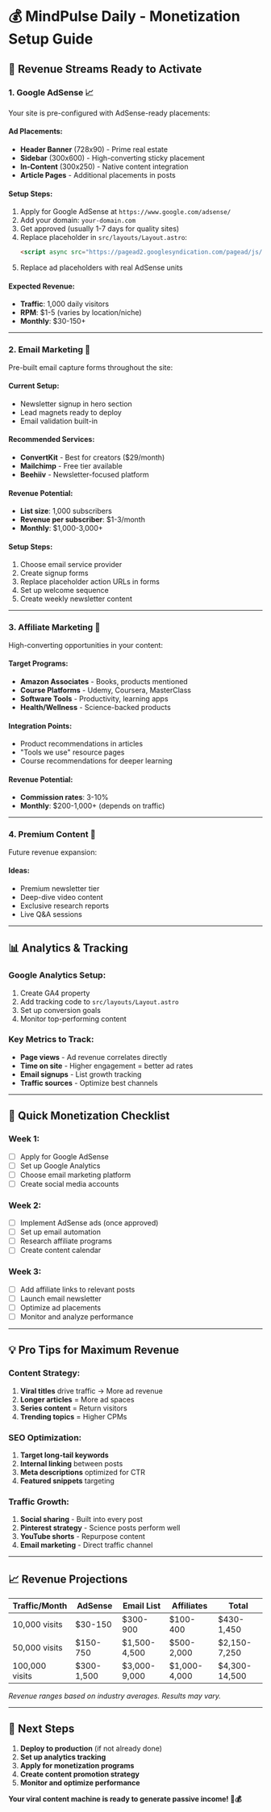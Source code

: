 # 💰 MindPulse Daily - Monetization Setup Guide

## 🎯 Revenue Streams Ready to Activate

### 1. **Google AdSense** 📈
Your site is pre-configured with AdSense-ready placements:

#### **Ad Placements:**
- **Header Banner** (728x90) - Prime real estate
- **Sidebar** (300x600) - High-converting sticky placement
- **In-Content** (300x250) - Native content integration
- **Article Pages** - Additional placements in posts

#### **Setup Steps:**
1. Apply for Google AdSense at `https://www.google.com/adsense/`
2. Add your domain: `your-domain.com`
3. Get approved (usually 1-7 days for quality sites)
4. Replace placeholder in `src/layouts/Layout.astro`:
   ```html
   <script async src="https://pagead2.googlesyndication.com/pagead/js/adsbygoogle.js?client=ca-pub-YOUR-PUBLISHER-ID" crossorigin="anonymous"></script>
   ```
5. Replace ad placeholders with real AdSense units

#### **Expected Revenue:**
- **Traffic**: 1,000 daily visitors
- **RPM**: $1-5 (varies by location/niche)
- **Monthly**: $30-150+

---

### 2. **Email Marketing** 📧
Pre-built email capture forms throughout the site:

#### **Current Setup:**
- Newsletter signup in hero section
- Lead magnets ready to deploy
- Email validation built-in

#### **Recommended Services:**
- **ConvertKit** - Best for creators ($29/month)
- **Mailchimp** - Free tier available
- **Beehiiv** - Newsletter-focused platform

#### **Revenue Potential:**
- **List size**: 1,000 subscribers
- **Revenue per subscriber**: $1-3/month
- **Monthly**: $1,000-3,000+

#### **Setup Steps:**
1. Choose email service provider
2. Create signup forms
3. Replace placeholder action URLs in forms
4. Set up welcome sequence
5. Create weekly newsletter content

---

### 3. **Affiliate Marketing** 🤝
High-converting opportunities in your content:

#### **Target Programs:**
- **Amazon Associates** - Books, products mentioned
- **Course Platforms** - Udemy, Coursera, MasterClass
- **Software Tools** - Productivity, learning apps
- **Health/Wellness** - Science-backed products

#### **Integration Points:**
- Product recommendations in articles
- "Tools we use" resource pages
- Course recommendations for deeper learning

#### **Revenue Potential:**
- **Commission rates**: 3-10%
- **Monthly**: $200-1,000+ (depends on traffic)

---

### 4. **Premium Content** 💎
Future revenue expansion:

#### **Ideas:**
- Premium newsletter tier
- Deep-dive video content
- Exclusive research reports
- Live Q&A sessions

---

## 📊 Analytics & Tracking

### **Google Analytics Setup:**
1. Create GA4 property
2. Add tracking code to `src/layouts/Layout.astro`
3. Set up conversion goals
4. Monitor top-performing content

### **Key Metrics to Track:**
- **Page views** - Ad revenue correlates directly
- **Time on site** - Higher engagement = better ad rates
- **Email signups** - List growth tracking
- **Traffic sources** - Optimize best channels

---

## 🚀 Quick Monetization Checklist

### **Week 1:**
- [ ] Apply for Google AdSense
- [ ] Set up Google Analytics
- [ ] Choose email marketing platform
- [ ] Create social media accounts

### **Week 2:**
- [ ] Implement AdSense ads (once approved)
- [ ] Set up email automation
- [ ] Research affiliate programs
- [ ] Create content calendar

### **Week 3:**
- [ ] Add affiliate links to relevant posts
- [ ] Launch email newsletter
- [ ] Optimize ad placements
- [ ] Monitor and analyze performance

---

## 💡 Pro Tips for Maximum Revenue

### **Content Strategy:**
1. **Viral titles** drive traffic → More ad revenue
2. **Longer articles** = More ad spaces
3. **Series content** = Return visitors
4. **Trending topics** = Higher CPMs

### **SEO Optimization:**
1. **Target long-tail keywords**
2. **Internal linking** between posts
3. **Meta descriptions** optimized for CTR
4. **Featured snippets** targeting

### **Traffic Growth:**
1. **Social sharing** - Built into every post
2. **Pinterest strategy** - Science posts perform well
3. **YouTube shorts** - Repurpose content
4. **Email marketing** - Direct traffic channel

---

## 📈 Revenue Projections

| Traffic/Month | AdSense | Email List | Affiliates | Total |
|---------------|---------|------------|------------|-------|
| 10,000 visits | $30-150 | $300-900   | $100-400   | $430-1,450 |
| 50,000 visits | $150-750| $1,500-4,500| $500-2,000| $2,150-7,250 |
| 100,000 visits| $300-1,500| $3,000-9,000| $1,000-4,000| $4,300-14,500 |

*Revenue ranges based on industry averages. Results may vary.*

---

## 🎯 Next Steps

1. **Deploy to production** (if not already done)
2. **Set up analytics tracking**
3. **Apply for monetization programs**
4. **Create content promotion strategy**
5. **Monitor and optimize performance**

**Your viral content machine is ready to generate passive income! 🧠💰**
